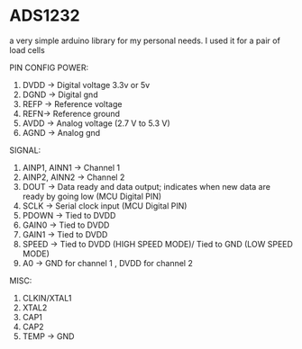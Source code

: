 # ADS1232
a very simple arduino library for my personal needs. I used it for a pair of load cells

PIN CONFIG
POWER:
1. DVDD -> Digital voltage 3.3v or 5v
2. DGND -> Digital gnd
3. REFP -> Reference voltage
4. REFN-> Reference ground
5. AVDD -> Analog voltage (2.7 V to 5.3 V)
6. AGND -> Analog gnd

SIGNAL:
1. AINP1, AINN1 -> Channel 1
2. AINP2, AINN2 -> Channel 2
3. DOUT -> Data ready and data output; indicates when new data are ready by going low (MCU Digital PIN)
4. SCLK -> Serial clock input (MCU Digital PIN)
5. PDOWN -> Tied to DVDD 
6. GAIN0 -> Tied to DVDD
7. GAIN1 -> Tied to DVDD
8. SPEED -> Tied to DVDD (HIGH SPEED MODE)/ Tied to GND (LOW SPEED MODE)
9. A0 -> GND for channel 1 , DVDD for channel 2

MISC:
1. CLKIN/XTAL1
2. XTAL2
3. CAP1
4. CAP2
5. TEMP -> GND


